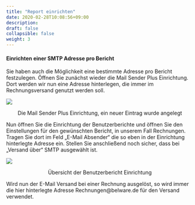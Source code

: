 ```yaml
---
title: "Report einrichten"
date: 2020-02-28T10:08:56+09:00
description: 
draft: false
collapsible: false
weight: 3
---
```


#### Einrichten einer SMTP Adresse pro Bericht

Sie haben auch die Möglichkeit eine bestimmte Adresse pro Bericht festzulegen. Öffnen Sie zunächst wieder die Mail Sender Plus Einrichtung. Dort werden wir nun eine Adresse hinterlegen, die immer im Rechnungsversand genutzt werden soll.

![](/images/connectornav/msp/smtp_ber.png)<center>Die Mail Sender Plus Einrichtung, ein neuer Eintrag wurde angelegt</center>

Nun öffnen Sie die Einrichtung der Benutzerberichte und öffnen Sie den Einstellungen für den gewünschten Bericht, in unserem Fall Rechnungen. Tragen Sie dort im Feld „E-Mail Absender“ die so eben in der Einrichtung hinterlegte Adresse ein. Stellen Sie anschließend noch sicher, dass bei „Versand über“ SMTP ausgewählt ist.

![](/images/connectornav/msp/smtp_ber1.png)<center>Übersicht der Benutzerbericht Einrichtung</center>

Wird nun der E-Mail Versand bei einer Rechnung ausgelöst, so wird immer die hier hinterlegte Adresse Rechnungen\@belware.de für den Versand verwendet.